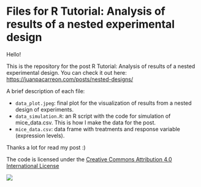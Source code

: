 # Files for R Tutorial: Analysis of results of a nested experimental design

Hello!

This is the repository for the post R Tutorial: Analysis of results of a nested experimental design. You can check it out here: https://juanpacarreon.com/posts/nested-designs/

A brief description of each file:

* `data_plot.jpeg`: final plot for the visualization of results from a nested design of experiments.
* `data_simulation.R`: an R script with the code for simulation of mice_data.csv. This is how I make the data for the post.
* `mice_data.csv`: data frame with treatments and response variable (expression levels).

Thanks a lot for read my post :)

The code is licensed under the [Creative Commons Attribution 4.0 International License](http://creativecommons.org/licenses/by/4.0/)

[![](https://img.shields.io/badge/License-CC%20BY%204.0-lightgrey.svg)](http://creativecommons.org/licenses/by/4.0/)
